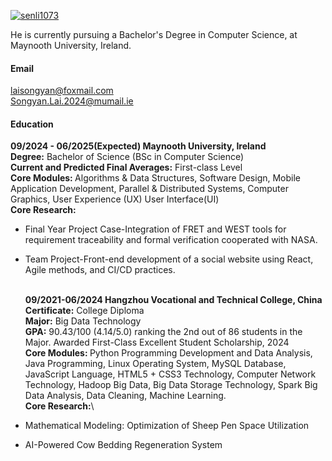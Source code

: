 [![senli1073](https://img.shields.io/badge/SongyanLai-github-blue?logo=github)](https://github.com/SongyanLai)

He is currently pursuing a Bachelor's Degree in Computer Science, at Maynooth University, Ireland.

#### Email

laisongyan@foxmail.com\
Songyan.Lai.2024@mumail.ie

#### Education

<strong>09/2024 - 06/2025(Expected) Maynooth University, Ireland</strong> \
<strong>Degree:</strong> Bachelor of Science (BSc in Computer Science)\
<strong>Current and Predicted Final Averages:</strong> First-class Level\
<strong>Core Modules: </strong>Algorithms & Data Structures, Software Design, Mobile Application Development, Parallel & Distributed Systems, Computer Graphics, User Experience (UX) User Interface(UI)\
<strong>Core Research:</strong>
- Final Year Project Case-Integration of FRET and WEST tools for requirement traceability and formal verification cooperated with NASA.
- Team Project-Front-end development of a social website using React, Agile methods, and CI/CD practices.

  \
<strong>09/2021-06/2024 Hangzhou Vocational and Technical College, China</strong>
<strong>Certificate:</strong> College Diploma\
<strong>Major:</strong> Big Data Technology\
<strong>GPA:</strong> 90.43/100 (4.14/5.0) ranking the 2nd out of 86 students in the Major. Awarded First-Class Excellent Student Scholarship, 2024\
<strong>Core Modules: </strong>Python Programming Development and Data Analysis, Java Programming, Linux Operating System, MySQL Database, JavaScript Language, HTML5 + CSS3 Technology, Computer Network Technology, Hadoop Big Data, Big Data Storage Technology, Spark Big Data Analysis, Data Cleaning, Machine Learning.\
<strong>Core Research:</strong>\
- Mathematical Modeling: Optimization of Sheep Pen Space Utilization
- AI-Powered Cow Bedding Regeneration System

<!-- #### Current Research Direction

Formal Verification -->
